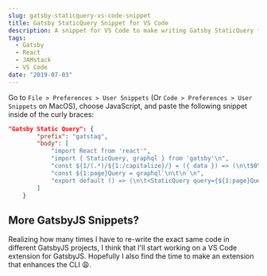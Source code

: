 ```yaml
---
slug: gatsby-staticquery-vs-code-snippet
title: Gatsby StaticQuery Snippet for VS Code
description: A snippet for VS Code to make writing Gatsby StaticQuery faster and easier.
tags:
  - Gatsby
  - React
  - JAMstack
  - VS Code
date: "2019-07-03"
---
```


Go to `File > Preferences > User Snippets` (Or `Code > Preferences > User Snippets` on MacOS), choose JavaScript, and paste the following snippet inside of the curly braces:

```json
"Gatsby Static Query": {
		"prefix": "gatstaq",
		"body": [
			"import React from 'react'",
			"import { StaticQuery, graphql } from 'gatsby'\n",
			"const ${1/(.*)/${1:/capitalize}/} = ({ data }) => (\n\t$0\n)\n",
			"const ${1:page}Query = graphql`\n\t\n`\n",
			"export default () => (\n\t<StaticQuery query={${1:page}Query} render={data => <${1/(.*)/${1:/capitalize}/} data={data} />} />\n)\n"
		]
	}
```

## More GatsbyJS Snippets?

Realizing how many times I have to re-write the exact same code in different GatsbyJS projects, I think that I'll start working on a VS Code extension for GatsbyJS. Hopefully I also find the time to make an extension that enhances the CLI 😩.
